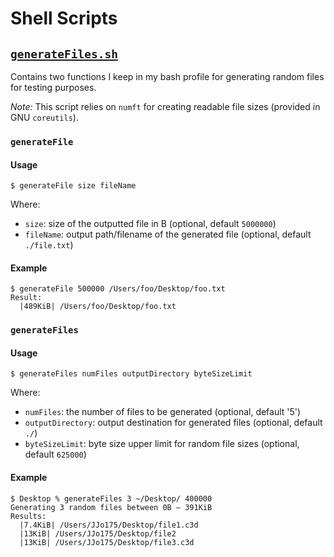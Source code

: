 # Shell Scripts

## [`generateFiles.sh`](generateFiles.sh)

Contains two functions I keep in my bash profile for generating random files for testing purposes.

*Note:* This script relies on `numft` for creating readable file sizes (provided in GNU `coreutils`).

### `generateFile`

#### Usage
```shell
$ generateFile size fileName
```

Where:
- `size`: size of the outputted file in B (optional, default `5000000`)
- `fileName`: output path/filename of the generated file (optional, default `./file.txt`)

#### Example
```shell
$ generateFile 500000 /Users/foo/Desktop/foo.txt
Result:
  |489KiB| /Users/foo/Desktop/foo.txt
```

### `generateFiles`

#### Usage
```shell
$ generateFiles numFiles outputDirectory byteSizeLimit
```

Where:
- `numFiles`: the number of files to be generated (optional, default '5')
- `outputDirectory`: output destination for generated files (optional, default `./`)
- `byteSizeLimit`: byte size upper limit for random file sizes (optional, default `625000`)

#### Example
```shell
$ Desktop % generateFiles 3 ~/Desktop/ 400000 
Generating 3 random files between 0B – 391KiB
Results:
  |7.4KiB| /Users/JJo175/Desktop/file1.c3d
  |13KiB| /Users/JJo175/Desktop/file2
  |13KiB| /Users/JJo175/Desktop/file3.c3d
```